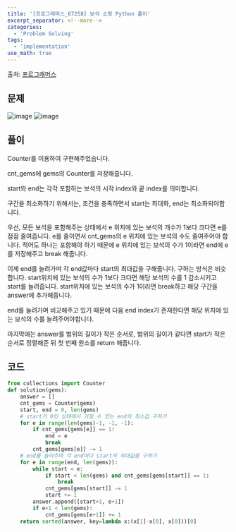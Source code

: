 ```yaml
---
title: '[프로그래머스_67258] 보석 쇼핑 Python 풀이'
excerpt_separator: <!--more-->
categories:
  - 'Problem Solving'
tags:
  - 'implementation'
use_math: true
---
```


출처: [프로그래머스](https://programmers.co.kr/learn/courses/30/lessons/67258)

## 문제

![image](https://user-images.githubusercontent.com/59808674/172162236-a3d0a508-d4ac-4271-9bed-8c05c840b207.png)
![image](https://user-images.githubusercontent.com/59808674/172162271-9eedcb55-2db6-434b-b8ba-93719a69ce23.png)

## 풀이

Counter를 이용하여 구현해주었습니다.

cnt_gems에 gems의 Counter를 저장해줍니다.

start와 end는 각각 포함하는 보석의 시작 index와 끝 index를 의미합니다.

구간을 최소화하기 위해서는, 조건을 충족하면서 start는 최대화, end는 최소화되야합니다.

우선, 모든 보석을 포함해주는 상태에서 e 위치에 있는 보석의 개수가 1보다 크다면 e를 점점 줄여줍니다. e를 줄이면서 cnt_gems의 e 위치에 있는 보석의 수도 줄여주어야 합니다. 적어도 하나는 포함해야 하기 때문에 e 위치에 있는 보석의 수가 1이라면 end에 e를 저장해주고 break 해줍니다.

이제 end를 늘려가며 각 end값마다 start의 최대값을 구해줍니다. 구하는 방식은 비슷합니다. start위치에 있는 보석의 수가 1보다 크다면 해당 보석의 수를 1 감소시키고 start를 늘려줍니다. start위치에 있는 보석의 수가 1이라면 break하고 해당 구간을 answer에 추가해줍니다.

end를 늘려가며 비교해주고 있기 때문에 다음 end index가 존재한다면 해당 위치에 있는 보석의 수를 늘려주어야합니다.

마지막에는 answer를 범위의 길이가 작은 순서로, 범위의 길이가 같다면 start가 작은 순서로 정렬해준 뒤 첫 번째 원소를 return 해줍니다.

## 코드

```python
from collections import Counter
def solution(gems):
    answer = []
    cnt_gems = Counter(gems)
    start, end = 0, len(gems)
    # start가 0인 상태에서 가질 수 있는 end의 최소값 구하기
    for e in range(len(gems)-1, -1, -1):
        if cnt_gems[gems[e]] == 1:
            end = e
            break
        cnt_gems[gems[e]] -= 1
    # end를 늘려주며 각 end마다 start의 최대값을 구하기
    for e in range(end, len(gems)):
        while start < e:
            if start < len(gems) and cnt_gems[gems[start]] == 1:
                break
            cnt_gems[gems[start]] -= 1
            start += 1
        answer.append([start+1, e+1])
        if e+1 < len(gems):
            cnt_gems[gems[e+1]] += 1
    return sorted(answer, key=lambda x:(x[1]-x[0], x[0]))[0]
```
